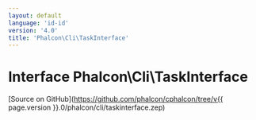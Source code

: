 ```yaml
---
layout: default
language: 'id-id'
version: '4.0'
title: 'Phalcon\Cli\TaskInterface'
---
```


# Interface **Phalcon\Cli\TaskInterface**

[Source on GitHub](https://github.com/phalcon/cphalcon/tree/v{{ page.version }}.0/phalcon/cli/taskinterface.zep)